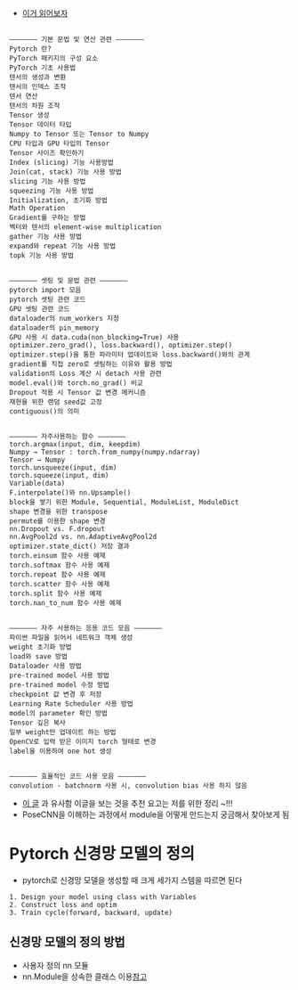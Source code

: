 - [이거 읽어보자](https://gaussian37.github.io/dl-pytorch-snippets/)
```

——————– 기본 문법 및 연산 관련 ——————–
Pytorch 란?
PyTorch 패키지의 구성 요소
PyTorch 기초 사용법
텐서의 생성과 변환
텐서의 인덱스 조작
텐서 연산
텐서의 차원 조작
Tensor 생성
Tensor 데이터 타입
Numpy to Tensor 또는 Tensor to Numpy
CPU 타입과 GPU 타입의 Tensor
Tensor 사이즈 확인하기
Index (slicing) 기능 사용방법
Join(cat, stack) 기능 사용 방법
slicing 기능 사용 방법
squeezing 기능 사용 방법
Initialization, 초기화 방법
Math Operation
Gradient를 구하는 방법
벡터와 텐서의 element-wise multiplication
gather 기능 사용 방법
expand와 repeat 기능 사용 방법
topk 기능 사용 방법


——————– 셋팅 및 문법 관련 ——————–
pytorch import 모음
pytorch 셋팅 관련 코드
GPU 셋팅 관련 코드
dataloader의 num_workers 지정
dataloader의 pin_memory
GPU 사용 시 data.cuda(non_blocking=True) 사용
optimizer.zero_grad(), loss.backward(), optimizer.step()
optimizer.step()을 통한 파라미터 업데이트와 loss.backward()와의 관계
gradient를 직접 zero로 셋팅하는 이유와 활용 방법
validation의 Loss 계산 시 detach 사용 관련
model.eval()와 torch.no_grad() 비교
Dropout 적용 시 Tensor 값 변경 메커니즘
재현을 위한 랜덤 seed값 고정
contiguous()의 의미


——————– 자주사용하는 함수 ——————–
torch.argmax(input, dim, keepdim)
Numpy → Tensor : torch.from_numpy(numpy.ndarray)
Tensor → Numpy
torch.unsqueeze(input, dim)
torch.squeeze(input, dim)
Variable(data)
F.interpolate()와 nn.Upsample()
block을 쌓기 위한 Module, Sequential, ModuleList, ModuleDict
shape 변경을 위한 transpose
permute를 이용한 shape 변경
nn.Dropout vs. F.dropout
nn.AvgPool2d vs. nn.AdaptiveAvgPool2d
optimizer.state_dict() 저장 결과
torch.einsum 함수 사용 예제
torch.softmax 함수 사용 예제
torch.repeat 함수 사용 예제
torch.scatter 함수 사용 예제
torch.split 함수 사용 예제
torch.nan_to_num 함수 사용 예제


——————– 자주 사용하는 응용 코드 모음 ——————–
파이썬 파일을 읽어서 네트워크 객체 생성
weight 초기화 방법
load와 save 방법
Dataloader 사용 방법
pre-trained model 사용 방법
pre-trained model 수정 방법
checkpoint 값 변경 후 저장
Learning Rate Scheduler 사용 방법
model의 parameter 확인 방법
Tensor 깊은 복사
일부 weight만 업데이트 하는 방법
OpenCV로 입력 받은 이미지 torch 형태로 변경
label을 이용하여 one hot 생성


——————– 효율적인 코드 사용 모음 ——————–
convolution - batchnorm 사용 시, convolution bias 사용 하지 않음
```
- [이 글](https://anweh.tistory.com/21) 과 유사함 이글을 보는 것을 추천 요고는 저를 위한 정리 ~!!!
- PoseCNN을 이해하는 과정에서 module을 어떻게 만드는지 궁금해서 찾아보게 됨


# Pytorch 신경망 모델의 정의
- pytorch로 신경망 모델을 생성할 때 크게 세가지 스템을 따르면 된다
```
1. Design your model using class with Variables
2. Construct loss and optim
3. Train cycle(forward, backward, update)
```
## 신경망 모델의 정의 방법
- 사용자 정의 nn 모듈
- nn.Module을 상속한 클래스 이용[참고](https://tutorials.pytorch.kr/beginner/pytorch_with_examples.html)
